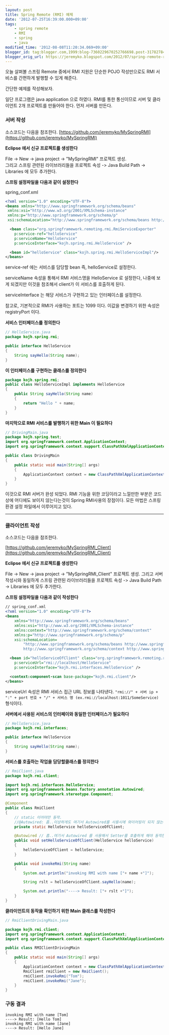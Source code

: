 ```yaml
---
layout: post
title: Spring Remote (RMI) 예제
date: '2012-07-25T16:39:00.000+09:00'
tags:
    - spring remote
    - RMI
    - spring
    - java
modified_time: '2012-08-08T11:20:34.069+09:00'
blogger_id: tag:blogger.com,1999:blog-7360229670252766698.post-3178278464245613105
blogger_orig_url: https://jeremyko.blogspot.com/2012/07/spring-remote-rmi.html
---
```


오늘 살펴볼 스프링 Remote 중에서 RMI 지원은 단순한 POJO 작성만으로도 RMI 서비스를 간편하게 발행할 수 있게 해준다.

간단한 예제를 작성해보자.

일단 프로그램은 java application 으로 하였다. RMI를 통한 통신이므로 서버 및 클라이언트 2개 프로젝트를 만들어야 한다.
먼저 서버를 만든다.

### 서버 작성

소스코드는 다음을 참조한다.
[https://github.com/jeremyko/MySpringRMI](https://github.com/jeremyko/MySpringRMI)

**Eclipse 에서 신규 프로젝트를 생성한다**

File -> New -> java project -> "MySpringRMI" 프로젝트 생성.  
그리고 스프링 관련된 라이브러리들을 프로젝트 속성 -> Java Build Path -> Libraries 에 모두 추가한다.

**스프링 설정파일을 다음과 같이 설정한다**

spring_conf.xml

```xml
<?xml version="1.0" encoding="UTF-8"?>
<beans xmlns="http://www.springframework.org/schema/beans"
 xmlns:xsi="http://www.w3.org/2001/XMLSchema-instance"
 xmlns:p="http://www.springframework.org/schema/p"
 xsi:schemaLocation="http://www.springframework.org/schema/beans http://www.springframework.org/schema/beans/spring-beans-3.0.xsd">

  <bean class="org.springframework.remoting.rmi.RmiServiceExporter"
    p:service-ref="helloService"
    p:serviceName="HelloService"
    p:serviceInterface="kojh.spring.rmi.HelloService" />

  <bean id="helloService" class="kojh.spring.rmi.HelloServiceImpl"/>
</beans>
```

service-ref 에는 서비스를 담당할 bean 즉, helloService로 설정한다.

serviceName 속성을 통해서 RMI 서비스명을 HelloService 로 설정한다, 나중에 보게 되겠지만 이것을 참조해서 client가 이 서비스를 호출하게 된다.

serviceInterface 는 해당 서비스가 구현하고 있는 인터페이스를 설정한다.

참고로, 기본적으로 RMI가 사용하는 포트는 1099 이다. 이값을 변경하기 위한 속성은 registryPort 이다.

**서비스 인터페이스를 정의한다**

```java
// HelloService.java
package kojh.spring.rmi;

public interface HelloService
{
    String sayHello(String name);
}
```

**이 인터페이스를 구현하는 클래스를 정의한다**

```java
package kojh.spring.rmi;
public class HelloServiceImpl implements HelloService
{
    public String sayHello(String name)
    {
        return "Hello " + name;
    }
}
```

**마지막으로 RMI 서비스를 발행하기 위한 Main 이 필요하다**

```java
// DrivingMain.java
package kojh.spring.test;
import org.springframework.context.ApplicationContext;
import org.springframework.context.support.ClassPathXmlApplicationContext;

public class DrivingMain
{
    public static void main(String[] args)
    {
        ApplicationContext context = new ClassPathXmlApplicationContext("spring_conf.xml");
    }
}
```

이것으로 RMI 서버가 완성 되었다. RMI 기능을 위한 코딩이라고 느낄만한 부분은 코드상에 어디에도 보이지 않는다는것이 Spring RMI사용의 장점이다. 모든 마법은 스프링 환경 설정 파일에서 이루어지고 있다.

---

### 클라이언트 작성

소스코드는 다음을 참조한다.

[https://github.com/jeremyko/MySpringRMI_Client](https://github.com/jeremyko/MySpringRMI_Client)

**Eclipse 에서 신규 프로젝트를 생성한다**

File -> New -> java project -> "MySpringRMI_Client" 프로젝트 생성. 그리고 서버 작성시와 동일하게 스프링 관련된 라이브러리들을 프로젝트 속성 -> Java Build Path -> Libraries 에 모두 추가한다.

**스프링 설정파일을 다음과 같이 작성한다**

```xml
// spring_conf.xml
<?xml version="1.0" encoding="UTF-8"?>
<beans
    xmlns="http://www.springframework.org/schema/beans"
    xmlns:xsi="http://www.w3.org/2001/XMLSchema-instance"
    xmlns:context="http://www.springframework.org/schema/context"
    xmlns:p="http://www.springframework.org/schema/p"
    xsi:schemaLocation=
        "http://www.springframework.org/schema/beans http://www.springframework.org/schema/beans/spring-beans-3.0.xsd
        http://www.springframework.org/schema/context http://www.springframework.org/schema/context/spring-context-3.0.xsd">

  <bean id="helloServiceOfClient" class="org.springframework.remoting.rmi.RmiProxyFactoryBean"
    p:serviceUrl="rmi://localhost/HelloService"
    p:serviceInterface="kojh.rmi.interfaces.HelloService" />

  <context:component-scan base-package="kojh.rmi.client"/>
</beans>
```

serviceUrl 속성은 RMI 서비스 접근 URL 정보를 나타낸다. `"rmi://" + 서버 ip + ":" + port 번호 + "/" + 서비스 명 (ex.rmi://localhost:1011/SomeService)` 형식이다.

**서버에서 사용된 서비스의 인터페이와 동일한 인터페이스가 필요하다**

```java
// HelloService.java
package kojh.rmi.interfaces;

public interface HelloService
{
    String sayHello(String name);
}
```

**서비스를 호출하는 작업을 담당할클래스를 정의한다**

```java
// RmiClient.java
package kojh.rmi.client;

import kojh.rmi.interfaces.HelloService;
import org.springframework.beans.factory.annotation.Autowired;
import org.springframework.stereotype.Component;

@Component
public class RmiClient
{
    // static 이어야만 동작.
    //@Autowired: 흠..이상하게도 여기서 Autowired를 사용시에 와이어링이 되지 않는다
    private static HelloService helloServiceOfClient;

    @Autowired // 흠..여기서 Autowired 를 사용해서 Setter를 호출하게 해야 동작한다.
    public void setHelloServiceOfClient(HelloService helloService)
    {
        helloServiceOfClient = helloService;
    }

    public void invokeRmi(String name)
    {
        System.out.println("invoking RMI with name ["+ name +"]");

        String rslt = helloServiceOfClient.sayHello(name);

        System.out.println("----> Result: ["+ rslt +"]");
    }
}
```

**클라이언트의 동작을 확인하기 위한 Main 클래스를 작성한다**

```java
// RmiClientDrivingMain.java

package kojh.rmi.client;
import org.springframework.context.ApplicationContext;
import org.springframework.context.support.ClassPathXmlApplicationContext;

public class RMIClientDrivingMain
{
    public static void main(String[] args)
    {
        ApplicationContext context = new ClassPathXmlApplicationContext("spring_conf.xml");
        RmiClient rmiClient = new RmiClient();
        rmiClient.invokeRmi("Tom");
        rmiClient.invokeRmi("Jane");
    }
}
```

### 구동 결과

    invoking RMI with name [Tom]
    ----> Result: [Hello Tom]
    invoking RMI with name [Jane]
    ----> Result: [Hello Jane]
